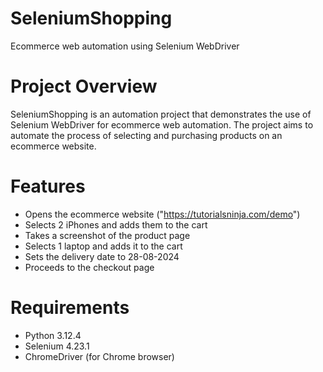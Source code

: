 # SeleniumShopping
Ecommerce web automation using Selenium WebDriver

# Project Overview

SeleniumShopping is an automation project that demonstrates the use of Selenium WebDriver for ecommerce web automation. The project aims to automate the process of selecting and purchasing products on an ecommerce website.

# Features

- Opens the ecommerce website ("https://tutorialsninja.com/demo")
- Selects 2 iPhones and adds them to the cart
- Takes a screenshot of the product page
- Selects 1 laptop and adds it to the cart
- Sets the delivery date to 28-08-2024
- Proceeds to the checkout page 

# Requirements

- Python 3.12.4
- Selenium 4.23.1
- ChromeDriver (for Chrome browser)
